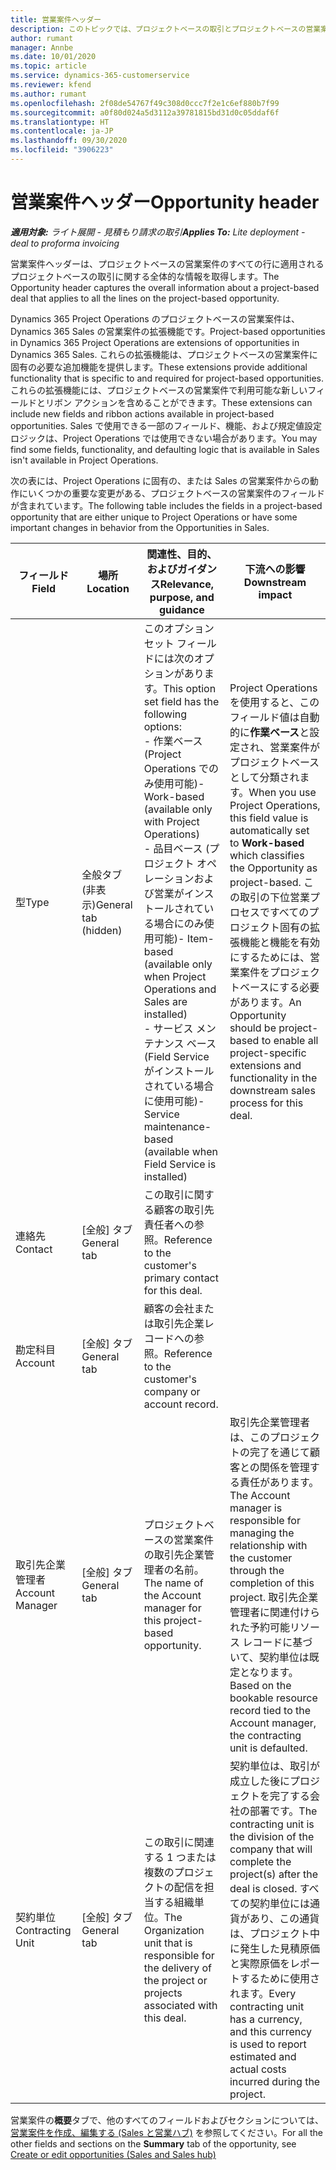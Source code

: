 ```yaml
---
title: 営業案件ヘッダー
description: このトピックでは、プロジェクトベースの取引とプロジェクトベースの営業案件ラインに関する全体的な情報について説明します。
author: rumant
manager: Annbe
ms.date: 10/01/2020
ms.topic: article
ms.service: dynamics-365-customerservice
ms.reviewer: kfend
ms.author: rumant
ms.openlocfilehash: 2f08de54767f49c308d0ccc7f2e1c6ef880b7f99
ms.sourcegitcommit: a0f80d024a5d3112a39781815bd31d0c05ddaf6f
ms.translationtype: HT
ms.contentlocale: ja-JP
ms.lasthandoff: 09/30/2020
ms.locfileid: "3906223"
---
```

# <a name="opportunity-header"></a><span data-ttu-id="22edb-103">営業案件ヘッダー</span><span class="sxs-lookup"><span data-stu-id="22edb-103">Opportunity header</span></span>

<span data-ttu-id="22edb-104">_**適用対象:** ライト展開 - 見積もり請求の取引_</span><span class="sxs-lookup"><span data-stu-id="22edb-104">_**Applies To:** Lite deployment - deal to proforma invoicing_</span></span>

<span data-ttu-id="22edb-105">営業案件ヘッダーは、プロジェクトベースの営業案件のすべての行に適用されるプロジェクトベースの取引に関する全体的な情報を取得します。</span><span class="sxs-lookup"><span data-stu-id="22edb-105">The Opportunity header captures the overall information about a project-based deal that applies to all the lines on the project-based opportunity.</span></span>

<span data-ttu-id="22edb-106">Dynamics 365 Project Operations のプロジェクトベースの営業案件は、Dynamics 365 Sales の営業案件の拡張機能です。</span><span class="sxs-lookup"><span data-stu-id="22edb-106">Project-based opportunities in Dynamics 365 Project Operations are extensions of opportunities in Dynamics 365 Sales.</span></span> <span data-ttu-id="22edb-107">これらの拡張機能は、プロジェクトベースの営業案件に固有の必要な追加機能を提供します。</span><span class="sxs-lookup"><span data-stu-id="22edb-107">These extensions provide additional functionality that is specific to and required for project-based opportunities.</span></span> <span data-ttu-id="22edb-108">これらの拡張機能には、プロジェクトベースの営業案件で利用可能な新しいフィールドとリボン アクションを含めることができます。</span><span class="sxs-lookup"><span data-stu-id="22edb-108">These extensions can include new fields and ribbon actions available in project-based opportunities.</span></span> <span data-ttu-id="22edb-109">Sales で使用できる一部のフィールド、機能、および規定値設定ロジックは、Project Operations では使用できない場合があります。</span><span class="sxs-lookup"><span data-stu-id="22edb-109">You may find some fields, functionality, and defaulting logic that is available in Sales isn't available in Project Operations.</span></span>

<span data-ttu-id="22edb-110">次の表には、Project Operations に固有の、または Sales の営業案件からの動作にいくつかの重要な変更がある、プロジェクトベースの営業案件のフィールドが含まれています。</span><span class="sxs-lookup"><span data-stu-id="22edb-110">The following table includes the fields in a project-based opportunity that are either unique to Project Operations or have some important changes in behavior from the Opportunities in Sales.</span></span>

| <span data-ttu-id="22edb-111">**フィールド**</span><span class="sxs-lookup"><span data-stu-id="22edb-111">**Field**</span></span> | <span data-ttu-id="22edb-112">**場所**</span><span class="sxs-lookup"><span data-stu-id="22edb-112">**Location**</span></span> | <span data-ttu-id="22edb-113">**関連性、目的、およびガイダンス**</span><span class="sxs-lookup"><span data-stu-id="22edb-113">**Relevance, purpose, and guidance**</span></span> | <span data-ttu-id="22edb-114">**下流への影響**</span><span class="sxs-lookup"><span data-stu-id="22edb-114">**Downstream impact**</span></span> |
| --- | --- | --- | --- |
| <span data-ttu-id="22edb-115">型</span><span class="sxs-lookup"><span data-stu-id="22edb-115">Type</span></span> | <span data-ttu-id="22edb-116">全般タブ (非表示)</span><span class="sxs-lookup"><span data-stu-id="22edb-116">General tab (hidden)</span></span> | <span data-ttu-id="22edb-117">このオプション セット フィールドには次のオプションがあります。</span><span class="sxs-lookup"><span data-stu-id="22edb-117">This option set field has the following options:</span></span></br><span data-ttu-id="22edb-118">- 作業ベース (Project Operations でのみ使用可能)</span><span class="sxs-lookup"><span data-stu-id="22edb-118">- Work-based (available only with Project Operations)</span></span></br><span data-ttu-id="22edb-119">- 品目ベース (プロジェクト オペレーションおよび営業がインストールされている場合にのみ使用可能)</span><span class="sxs-lookup"><span data-stu-id="22edb-119">- Item-based (available only when Project Operations and Sales are installed)</span></span></br><span data-ttu-id="22edb-120">- サービス メンテナンス ベース (Field Service がインストールされている場合に使用可能)</span><span class="sxs-lookup"><span data-stu-id="22edb-120">- Service maintenance-based (available when Field Service is installed)</span></span> | <span data-ttu-id="22edb-121">Project Operations を使用すると、このフィールド値は自動的に**作業ベース**と設定され、営業案件がプロジェクトベースとして分類されます。</span><span class="sxs-lookup"><span data-stu-id="22edb-121">When you use Project Operations, this field value is automatically set to **Work-based** which classifies the Opportunity as project-based.</span></span> <span data-ttu-id="22edb-122">この取引の下位営業プロセスですべてのプロジェクト固有の拡張機能と機能を有効にするためには、営業案件をプロジェクトベースにする必要があります。</span><span class="sxs-lookup"><span data-stu-id="22edb-122">An Opportunity should be project-based to enable all project-specific extensions and functionality in the downstream sales process for this deal.</span></span> |
| <span data-ttu-id="22edb-123">連絡先</span><span class="sxs-lookup"><span data-stu-id="22edb-123">Contact</span></span> | <span data-ttu-id="22edb-124">[全般] タブ</span><span class="sxs-lookup"><span data-stu-id="22edb-124">General tab</span></span> | <span data-ttu-id="22edb-125">この取引に関する顧客の取引先責任者への参照。</span><span class="sxs-lookup"><span data-stu-id="22edb-125">Reference to the customer's primary contact for this deal.</span></span> | |
| <span data-ttu-id="22edb-126">勘定科目</span><span class="sxs-lookup"><span data-stu-id="22edb-126">Account</span></span> | <span data-ttu-id="22edb-127">[全般] タブ</span><span class="sxs-lookup"><span data-stu-id="22edb-127">General tab</span></span> | <span data-ttu-id="22edb-128">顧客の会社または取引先企業レコードへの参照。</span><span class="sxs-lookup"><span data-stu-id="22edb-128">Reference to the customer's company or account record.</span></span> | |
| <span data-ttu-id="22edb-129">取引先企業管理者</span><span class="sxs-lookup"><span data-stu-id="22edb-129">Account Manager</span></span> | <span data-ttu-id="22edb-130">[全般] タブ</span><span class="sxs-lookup"><span data-stu-id="22edb-130">General tab</span></span> | <span data-ttu-id="22edb-131">プロジェクトベースの営業案件の取引先企業管理者の名前。</span><span class="sxs-lookup"><span data-stu-id="22edb-131">The name of the Account manager for this project-based opportunity.</span></span> | <span data-ttu-id="22edb-132">取引先企業管理者は、このプロジェクトの完了を通じて顧客との関係を管理する責任があります。</span><span class="sxs-lookup"><span data-stu-id="22edb-132">The Account manager is responsible for managing the relationship with the customer through the completion of this project.</span></span> <span data-ttu-id="22edb-133">取引先企業管理者に関連付けられた予約可能リソース レコードに基づいて、契約単位は既定となります。</span><span class="sxs-lookup"><span data-stu-id="22edb-133">Based on the bookable resource record tied to the Account manager, the contracting unit is defaulted.</span></span> |
| <span data-ttu-id="22edb-134">契約単位</span><span class="sxs-lookup"><span data-stu-id="22edb-134">Contracting Unit</span></span> | <span data-ttu-id="22edb-135">[全般] タブ</span><span class="sxs-lookup"><span data-stu-id="22edb-135">General tab</span></span> | <span data-ttu-id="22edb-136">この取引に関連する 1 つまたは複数のプロジェクトの配信を担当する組織単位。</span><span class="sxs-lookup"><span data-stu-id="22edb-136">The Organization unit that is responsible for the delivery of the project or projects associated with this deal.</span></span> | <span data-ttu-id="22edb-137">契約単位は、取引が成立した後にプロジェクトを完了する会社の部署です。</span><span class="sxs-lookup"><span data-stu-id="22edb-137">The contracting unit is the division of the company that will complete the project(s) after the deal is closed.</span></span> <span data-ttu-id="22edb-138">すべての契約単位には通貨があり、この通貨は、プロジェクト中に発生した見積原価と実際原価をレポートするために使用されます。</span><span class="sxs-lookup"><span data-stu-id="22edb-138">Every contracting unit has a currency, and this currency is used to report estimated and actual costs incurred during the project.</span></span> |

<span data-ttu-id="22edb-139">営業案件の**概要**タブで、他のすべてのフィールドおよびセクションについては、[営業案件を作成、編集する (Sales と営業ハブ)](https://docs.microsoft.com/dynamics365/sales-enterprise/create-edit-opportunity-sales) を参照してください。</span><span class="sxs-lookup"><span data-stu-id="22edb-139">For all the other fields and sections on the **Summary** tab of the opportunity, see [Create or edit opportunities (Sales and Sales hub)](https://docs.microsoft.com/dynamics365/sales-enterprise/create-edit-opportunity-sales)</span></span>
